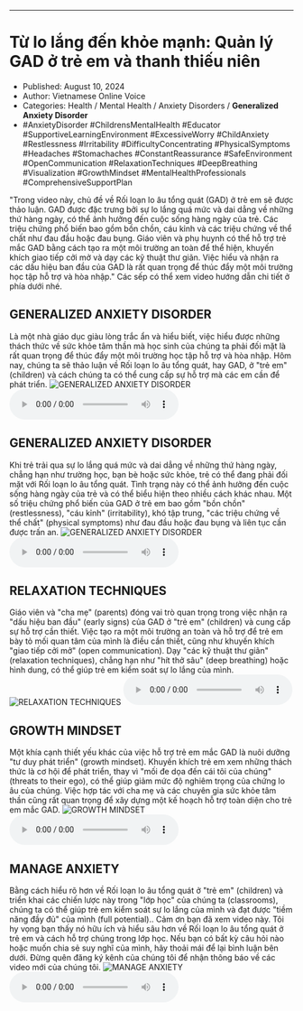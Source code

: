 
---

# Từ lo lắng đến khỏe mạnh: Quản lý GAD ở trẻ em và thanh thiếu niên

- Published: August 10, 2024
- Author: Vietnamese Online Voice
- Categories: Health / Mental Health / Anxiety Disorders / **Generalized Anxiety Disorder**
- #AnxietyDisorder #ChildrensMentalHealth #Educator #SupportiveLearningEnvironment #ExcessiveWorry #ChildAnxiety #Restlessness #Irritability #DifficultyConcentrating #PhysicalSymptoms #Headaches #Stomachaches #ConstantReassurance #SafeEnvironment #OpenCommunication #RelaxationTechniques #DeepBreathing #Visualization #GrowthMindset #MentalHealthProfessionals #ComprehensiveSupportPlan

"Trong video này, chủ đề về Rối loạn lo âu tổng quát (GAD) ở trẻ em sẽ được thảo luận. GAD được đặc trưng bởi sự lo lắng quá mức và dai dẳng về những thứ hàng ngày, có thể ảnh hưởng đến cuộc sống hàng ngày của trẻ. Các triệu chứng phổ biến bao gồm bồn chồn, cáu kỉnh và các triệu chứng về thể chất như đau đầu hoặc đau bụng. Giáo viên và phụ huynh có thể hỗ trợ trẻ mắc GAD bằng cách tạo ra một môi trường an toàn để thể hiện, khuyến khích giao tiếp cởi mở và dạy các kỹ thuật thư giãn. Việc hiểu và nhận ra các dấu hiệu ban đầu của GAD là rất quan trọng để thúc đẩy một môi trường học tập hỗ trợ và hòa nhập." Các sếp có thể xem video hướng dẫn chi tiết ở phía dưới nhé.


## GENERALIZED ANXIETY DISORDER

Là một nhà giáo dục giàu lòng trắc ẩn và hiểu biết, việc hiểu được những thách thức về sức khỏe tâm thần mà học sinh của chúng ta phải đối mặt là rất quan trọng để thúc đẩy một môi trường học tập hỗ trợ và hòa nhập. Hôm nay, chúng ta sẽ thảo luận về Rối loạn lo âu tổng quát, hay GAD, ở "trẻ em" (children) và cách chúng ta có thể cung cấp sự hỗ trợ mà các em cần để phát triển.
![GENERALIZED ANXIETY DISORDER](https://http-archiver-apis-production-80.schnworks.com/storage/images/transitions/2024-08-10/transition-1049068204-Montserrat-ExtraBold-4A148C.jpg)
<audio controls>
    <source src="https://http-archiver-apis-production-80.schnworks.com/storage/storage/audio/file-16691763105.mp3" type="audio/mpeg">
</audio>



## GENERALIZED ANXIETY DISORDER

Khi trẻ trải qua sự lo lắng quá mức và dai dẳng về những thứ hàng ngày, chẳng hạn như trường học, bạn bè hoặc sức khỏe, trẻ có thể đang phải đối mặt với Rối loạn lo âu tổng quát. Tình trạng này có thể ảnh hưởng đến cuộc sống hàng ngày của trẻ và có thể biểu hiện theo nhiều cách khác nhau. Một số triệu chứng phổ biến của GAD ở trẻ em bao gồm "bồn chồn" (restlessness), "cáu kỉnh" (irritability), khó tập trung, "các triệu chứng về thể chất" (physical symptoms) như đau đầu hoặc đau bụng và liên tục cần được trấn an.
![GENERALIZED ANXIETY DISORDER](https://http-archiver-apis-production-80.schnworks.com/storage/images/transitions/2024-08-10/transition-570065892-Montserrat-Medium-1A237E.jpg)
<audio controls>
    <source src="https://http-archiver-apis-production-80.schnworks.com/storage/storage/audio/file-15479932903.mp3" type="audio/mpeg">
</audio>



## RELAXATION TECHNIQUES

Giáo viên và "cha mẹ" (parents) đóng vai trò quan trọng trong việc nhận ra "dấu hiệu ban đầu" (early signs) của GAD ở "trẻ em" (children) và cung cấp sự hỗ trợ cần thiết. Việc tạo ra một môi trường an toàn và hỗ trợ để trẻ em bày tỏ mối quan tâm của mình là điều cần thiết, cũng như khuyến khích "giao tiếp cởi mở" (open communication). Dạy "các kỹ thuật thư giãn" (relaxation techniques), chẳng hạn như "hít thở sâu" (deep breathing) hoặc hình dung, có thể giúp trẻ em kiểm soát sự lo lắng của mình.
![RELAXATION TECHNIQUES](https://http-archiver-apis-production-80.schnworks.com/storage/images/transitions/2024-08-10/transition--14173416666-Montserrat-SemiBold-004895.jpg)
<audio controls>
    <source src="https://http-archiver-apis-production-80.schnworks.com/storage/storage/audio/file-18944778762.mp3" type="audio/mpeg">
</audio>



## GROWTH MINDSET

Một khía cạnh thiết yếu khác của việc hỗ trợ trẻ em mắc GAD là nuôi dưỡng "tư duy phát triển" (growth mindset). Khuyến khích trẻ em xem những thách thức là cơ hội để phát triển, thay vì "mối đe dọa đến cái tôi của chúng" (threats to their ego), có thể giúp giảm mức độ nghiêm trọng của chứng lo âu của chúng. Việc hợp tác với cha mẹ và các chuyên gia sức khỏe tâm thần cũng rất quan trọng để xây dựng một kế hoạch hỗ trợ toàn diện cho trẻ em mắc GAD.
![GROWTH MINDSET](https://http-archiver-apis-production-80.schnworks.com/storage/images/transitions/2024-08-10/transition-7722581715-Montserrat-Medium-303F9F.jpg)
<audio controls>
    <source src="https://http-archiver-apis-production-80.schnworks.com/storage/storage/audio/file-39578621791.mp3" type="audio/mpeg">
</audio>



## MANAGE ANXIETY

Bằng cách hiểu rõ hơn về Rối loạn lo âu tổng quát ở "trẻ em" (children) và triển khai các chiến lược này trong "lớp học" của chúng ta (classrooms), chúng ta có thể giúp trẻ em kiểm soát sự lo lắng của mình và đạt được "tiềm năng đầy đủ" của mình (full potential).. Cảm ơn bạn đã xem video này. Tôi hy vọng bạn thấy nó hữu ích và hiểu sâu hơn về Rối loạn lo âu tổng quát ở trẻ em và cách hỗ trợ chúng trong lớp học. Nếu bạn có bất kỳ câu hỏi nào hoặc muốn chia sẻ suy nghĩ của mình, hãy thoải mái để lại bình luận bên dưới. Đừng quên đăng ký kênh của chúng tôi để nhận thông báo về các video mới của chúng tôi.
![MANAGE ANXIETY](https://http-archiver-apis-production-80.schnworks.com/storage/images/transitions/2024-08-10/transition-39298926445-Montserrat-Bold-283593.jpg)
<audio controls>
    <source src="https://http-archiver-apis-production-80.schnworks.com/storage/storage/audio/file-10411346078.mp3" type="audio/mpeg">
</audio>

